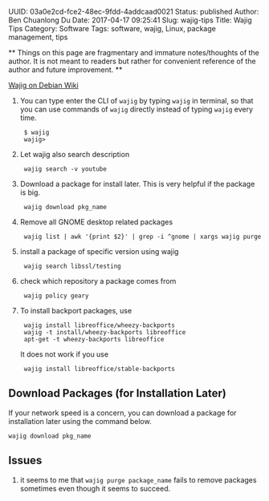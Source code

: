 UUID: 03a0e2cd-fce2-48ec-9fdd-4addcaad0021
Status: published
Author: Ben Chuanlong Du
Date: 2017-04-17 09:25:41
Slug: wajig-tips
Title: Wajig Tips
Category: Software
Tags: software, wajig, Linux, package management, tips

**
Things on this page are fragmentary and immature notes/thoughts of the author.
It is not meant to readers but rather for convenient reference of the author and future improvement.
**

[Wajig on Debian Wiki](https://wiki.debian.org/Wajig)


1. You can type enter the CLI of `wajig` by typing `wajig` in terminal,
so that you can use commands of `wajig` directly
instead of typing `wajig` every time.

        $ wajig
        wajig>

2. Let wajig also search description

        wajig search -v youtube

3. Download a package for install later.
    This is very helpful if the package is big.

        wajig download pkg_name

1. Remove all GNOME desktop related packages

        wajig list | awk '{print $2}' | grep -i ^gnome | xargs wajig purge

2. install a package of specific version using wajig

        wajig search libssl/testing

3. check which repository a package comes from

        wajig policy geary

6. To install backport packages, use

        wajig install libreoffice/wheezy-backports
        wajig -t install/wheezy-backports libreoffice
        apt-get -t wheezy-backports libreoffice

    It does not work if you use

        wajig install libreoffice/stable-backports

## Download Packages (for Installation Later)
If your network speed is a concern,
you can download a package for installation later using the command below. 
```
wajig download pkg_name  
```

## Issues

1. it seems to me that `wajig purge package_name` fails to remove packages sometimes
even though it seems to succeed.
